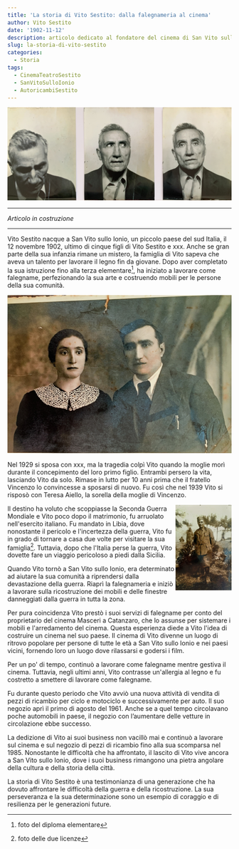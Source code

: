 ```yaml
---
title: 'La storia di Vito Sestito: dalla falegnameria al cinema'
author: Vito Sestito
date: '1902-11-12'
description: articolo dedicato al fondatore del cinema di San Vito sullo Ionio
slug: la-storia-di-vito-sestito
categories:
  - Storia
tags:
  - CinemaTeatroSestito
  - SanVitoSulloIonio
  - AutoricambiSestito
---
```


![foto fatte per la patente](images/vito_sestito_patent_pictures.JPG)
***
*Articolo in costruzione*
***
Vito Sestito nacque a San Vito sullo Ionio, un piccolo paese del sud Italia, il 12 novembre 1902, ultimo di cinque figli di Vito Sestito e xxx. Anche se gran parte della sua infanzia rimane un mistero, la famiglia di Vito sapeva che aveva un talento per lavorare il legno fin da giovane. Dopo aver completato la sua istruzione fino alla terza elementare[^1], ha iniziato a lavorare come falegname, perfezionando la sua arte e costruendo mobili per le persone della sua comunità.

![](images/teresa_aiello_vito_sestito-min.jpg)

Nel 1929 si sposa con xxx, ma la tragedia colpì Vito quando la moglie morì durante il concepimento del loro primo figlio. Entrambi persero la vita, lasciando Vito da solo. Rimase in lutto per 10 anni prima che il fratello Vincenzo lo convincesse a sposarsi di nuovo. Fu così che nel 1939 Vito si risposò con Teresa Aiello, la sorella della moglie di Vincenzo.

<img src="images/vito_sestito_libia-min.jpg" alt="" style="max-width:25%;min-width:25%;float: right;"/>

Il destino ha voluto che scoppiasse la Seconda Guerra Mondiale e Vito poco dopo il matrimonio, fu arruolato nell'esercito italiano. Fu mandato in Libia, dove nonostante il pericolo e l'incertezza della guerra, Vito fu in grado di tornare a casa due volte per visitare la sua famiglia[^2]. Tuttavia, dopo che l'Italia perse la guerra, Vito dovette fare un viaggio pericoloso a piedi dalla Sicilia.

Quando Vito tornò a San Vito sullo Ionio, era determinato ad aiutare la sua comunità a riprendersi dalla devastazione della guerra. Riaprì la falegnameria e iniziò a lavorare sulla ricostruzione dei mobili e delle finestre danneggiati dalla guerra in tutta la zona.

Per pura coincidenza Vito prestò i suoi servizi di falegname per conto del proprietario del cinema Masceri a Catanzaro, che lo assunse per sistemare i mobili e l'arredamento del cinema. Questa esperienza diede a Vito l'idea di costruire un cinema nel suo paese. Il cinema di Vito divenne un luogo di ritrovo popolare per persone di tutte le età a San Vito sullo Ionio e nei paesi vicini, fornendo loro un luogo dove rilassarsi e godersi i film.

Per un po' di tempo, continuò a lavorare come falegname mentre gestiva il cinema. Tuttavia, negli ultimi anni, Vito contrasse un'allergia al legno e fu costretto a smettere di lavorare come falegname.

Fu durante questo periodo che Vito avviò una nuova attività di vendita di pezzi di ricambio per ciclo e motociclo e successivamente per auto. Il suo negozio aprì il primo di agosto del 1961. Anche se a quel tempo circolavano poche automobili in paese, il negozio con l’aumentare delle vetture in circolazione ebbe successo.

La dedizione di Vito ai suoi business non vacillò mai e continuò a lavorare sul cinema e sul negozio di pezzi di ricambio fino alla sua scomparsa nel 1985. Nonostante le difficoltà che ha affrontato, il lascito di Vito vive ancora a San Vito sullo Ionio, dove i suoi business rimangono una pietra angolare della cultura e della storia della città.

La storia di Vito Sestito è una testimonianza di una generazione che ha dovuto affrontare le difficoltà della guerra e della ricostruzione. La sua perseveranza e la sua determinazione sono un esempio di coraggio e di resilienza per le generazioni future.

[^1]: foto del diploma elementare
[^2]: foto delle due licenze